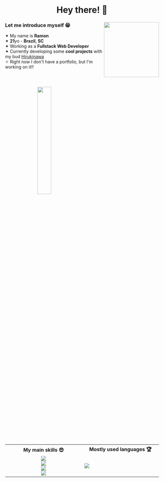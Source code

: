 <h1 align="center">Hey there! 👋</h1>
<div>
  <img align="right" height="180px" src="https://i.imgur.com/DV84yp3.png"/>
  <h3>Let me introduce myself 😁</h3>
  ✦ My name is <b>Ramon</b></br>
  ✦ <b>21</b>yo - <b>Brazil, SC</b></br>
  ✦ Working as a <b>Fullstack Web Developer</b></br>
  ✦ Currently developing some <b>cool projects</b> with my bud <a target="_blank" href="https://github.com/Hirukinawa">Hirukinawa</a></br>
  ✧ Right now I don't have a portfolio, but I'm working on it!!</br>
</div></br>

#

<div align="right">
  <img align="left" width="30%" src="https://i1.sndcdn.com/artworks-000454973544-3kk23u-t500x500.jpg"/>
  <table width="65%">
    <tr>
      <th align="center" width="33%">My main skills 😎</th>
      <th width="33%">Mostly used languages 🏆</th>
    </tr>
    <tr>
      <td align="center" width="33%">
        <img src="https://skillicons.dev/icons?i=js,react,vue,laravel"/></br>
        <img src="https://skillicons.dev/icons?i=figma,tailwind,sass"/></br>
        <img src="https://skillicons.dev/icons?i=mysql,graphql,mongodb,firebase"/></br>
        <img src="https://skillicons.dev/icons?i=git,nodejs,express"/></br>
      </td>
      <td width="33%">
        <a href='https://github.com/ramonpdx03'><img src="https://github-readme-stats.vercel.app/api/top-langs/?username=ramonpdx03&langs_count=6&theme=transparent&hide_title=true&hide_border=false"/></a>
      </td>
    </tr>
  </table>
</div>
